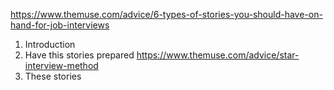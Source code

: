 https://www.themuse.com/advice/6-types-of-stories-you-should-have-on-hand-for-job-interviews
1. Introduction
2. Have this stories prepared
https://www.themuse.com/advice/star-interview-method
2. These stories